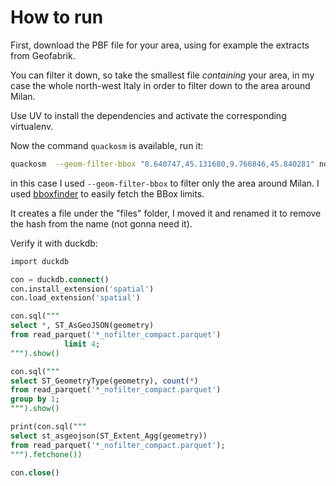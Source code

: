 # How to run
First, download the PBF file for your area, using for example the extracts from
 Geofabrik.

You can filter it down, so take the smallest file *containing* your area, in my
 case the whole north-west Italy in order to filter down to the area around
 Milan.

Use UV to install the dependencies and activate the corresponding virtualenv.

Now the command `quackosm` is available, run it:

```bash
quackosm  --geom-filter-bbox "8.640747,45.131680,9.766846,45.840281" nord-ovest-20241022.osm.pbf
```

in this case I used `--geom-filter-bbox` to filter only the area around Milan.
I used [bboxfinder](http://bboxfinder.com) to easily fetch the BBox limits.

It creates a file under the "files" folder, I moved it and renamed it to remove
 the hash from the name (not gonna need it).

Verify it with duckdb:

```SQL
import duckdb

con = duckdb.connect()
con.install_extension('spatial')
con.load_extension('spatial')

con.sql("""
select *, ST_AsGeoJSON(geometry)
from read_parquet('*_nofilter_compact.parquet')
            limit 4;
""").show()

con.sql("""
select ST_GeometryType(geometry), count(*)
from read_parquet('*_nofilter_compact.parquet')
group by 1;
""").show()

print(con.sql("""
select st_asgeojson(ST_Extent_Agg(geometry))
from read_parquet('*_nofilter_compact.parquet');
""").fetchone())

con.close()
```
